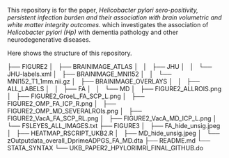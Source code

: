 This repository is for the paper, *Helicobacter pylori sero-positivity, persistent infection burden and their association with brain volumetric and white matter integrity outcomes*.  which investigates the association of *Helicobacter pylori (Hp)* with dementia pathology and other neurodegenerative diseases. 

Here shows the structure of this repository. 

├── FIGURE2
│   ├── BRAINIMAGE_ATLAS
│   │   ├── JHU
│   │   └── JHU-labels.xml
│   ├── BRAINIMAGE_MNI152
│   │   └── MNI152_T1_1mm.nii.gz
│   ├── BRAINIMAGE_OVERLAYS
│   │   ├── ALL_LABELS
│   │   ├── FA
│   │   └── MD
│   ├── FIGURE2_ALLROIS.png
│   ├── FIGURE2_GroeL_FA_SCP_L.png
│   ├── FIGURE2_OMP_FA_ICP_R.png
│   ├── FIGURE2_OMP_MD_SEVERALROIs.png
│   ├── FIGURE2_VacA_FA_SCP_RL.png
│   ├── FIGURE2_VacA_MD_ICP_L.png
│   └── FSLEYES_ALL_IMAGES.txt
├── FIGURE3
│   ├── FA_hide_unsig.jpeg
│   ├── HEATMAP_RSCRIPT_UKB2.R
│   ├── MD_hide_unsig.jpeg
│   └── zOutputdata_overall_DprimeADPGS_FA_MD.dta
├── README.md
└── STATA_SYNTAX
    └── UKB_PAPER2_HPYLORIMRI_FINAL_GITHUB.do






